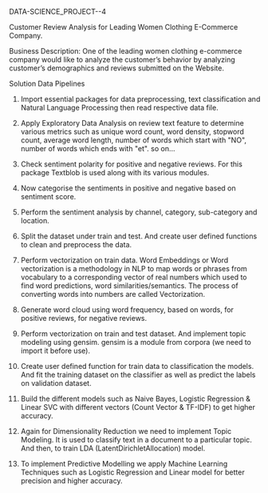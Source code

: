 DATA-SCIENCE_PROJECT--4

Customer Review Analysis for Leading Women Clothing E-Commerce Company.

Business Description: One of the leading women clothing e-commerce company would like to analyze the customer’s behavior by analyzing customer’s demographics and reviews submitted on the Website.

Solution Data Pipelines
1)  Import essential packages for data preprocessing, text classification and Natural Language Processing then read respective data file.

2)  Apply Exploratory Data Analysis on review text feature to determine various metrics such as unique word count, word density, stopword count, average word length, number of words which start with "NO", number of words which ends with "et". so on...
  
3)  Check sentiment polarity for positive and negative reviews. For this package Textblob is used along with its various modules.

4)  Now categorise the sentiments in positive and negative based on sentiment score.

5)  Perform the sentiment analysis by channel, category, sub-category and location.

6)  Split the dataset under train and test. And create user defined functions to clean and preprocess the data.

7)  Perform vectorization on train data. Word Embeddings or Word vectorization is a methodology in NLP to map words or phrases from vocabulary to a corresponding vector of real numbers which used to find word predictions, word similarities/semantics. The process of converting words into numbers are called Vectorization. 

8)  Generate word cloud using word frequency, based on words, for positive reviews, for negative reviews.

9)  Perform vectorization on train and test dataset. And implement topic modeling using gensim. gensim is a module from corpora (we need to import it before use).

10)  Create user defined function for train data to classification the models. And fit the training dataset on the classifier as well as predict the labels on validation dataset.

11)  Build the different models such as Naive Bayes, Logistic Regression & Linear SVC with different vectors (Count Vector & TF-IDF) to get higher accuracy.

12)  Again for Dimensionality Reduction we need to implement Topic Modeling. It is used to classify text in a document to a particular topic. And then, to train LDA (LatentDirichletAllocation) model.

13) To implement Predictive Modelling we apply Machine Learning Techniques such as Logistic Regression and Linear model for better precision and higher accuracy.
